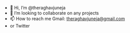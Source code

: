 - 👋 Hi, I’m @theraghavjuneja
- 💞️ I’m looking to collaborate on any projects 
- 📫 How to reach me Gmail: theraghavjuneja@gmail.com
- or Twitter 
<!---
theraghavjuneja/theraghavjuneja is a ✨ special ✨ repository because its `README.md` (this file) appears on your GitHub profile.
You can click the Preview link to take a look at your changes.
--->

